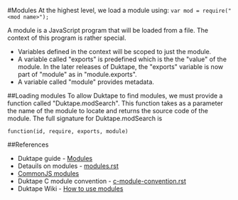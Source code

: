 #Modules
At the highest level, we load a module using:
`var mod = require("<mod name>");`

A module is a JavaScript program that will be loaded from a file.  The context of this program is rather special.

* Variables defined in the context will be scoped to just the module.
* A variable called "exports" is predefined which is the the "value" of the module.  In the later releases of Duktape,
the "exports" variable is now part of "module" as in "module.exports".
* A variable called "module" provides metadata.

##Loading modules
To allow Duktape to find modules, we must provide a function called "Duktape.modSearch".  This function takes as 
a parameter the name of the module to locate and returns the source code of the module.  The full signature for
Duktape.modSearch is

`function(id, require, exports, module)`


##References
* Duktape guide - [Modules](http://duktape.org/guide.html#modules)
* Detauils on modules - [modules.rst](https://github.com/svaarala/duktape/blob/master/doc/modules.rst)
* [CommonJS modules](http://wiki.commonjs.org/wiki/Modules/1.1.1)
* Duktape C module convention - [c-module-convention.rst](https://github.com/svaarala/duktape/blob/master/doc/c-module-convention.rst)
* Duktape Wiki - [How to use modules](http://wiki.duktape.org/HowtoModules.html)
